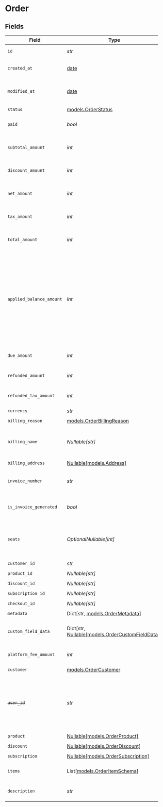 # Order


## Fields

| Field                                                                                                                                                                                                   | Type                                                                                                                                                                                                    | Required                                                                                                                                                                                                | Description                                                                                                                                                                                             | Example                                                                                                                                                                                                 |
| ------------------------------------------------------------------------------------------------------------------------------------------------------------------------------------------------------- | ------------------------------------------------------------------------------------------------------------------------------------------------------------------------------------------------------- | ------------------------------------------------------------------------------------------------------------------------------------------------------------------------------------------------------- | ------------------------------------------------------------------------------------------------------------------------------------------------------------------------------------------------------- | ------------------------------------------------------------------------------------------------------------------------------------------------------------------------------------------------------- |
| `id`                                                                                                                                                                                                    | *str*                                                                                                                                                                                                   | :heavy_check_mark:                                                                                                                                                                                      | The ID of the object.                                                                                                                                                                                   |                                                                                                                                                                                                         |
| `created_at`                                                                                                                                                                                            | [date](https://docs.python.org/3/library/datetime.html#date-objects)                                                                                                                                    | :heavy_check_mark:                                                                                                                                                                                      | Creation timestamp of the object.                                                                                                                                                                       |                                                                                                                                                                                                         |
| `modified_at`                                                                                                                                                                                           | [date](https://docs.python.org/3/library/datetime.html#date-objects)                                                                                                                                    | :heavy_check_mark:                                                                                                                                                                                      | Last modification timestamp of the object.                                                                                                                                                              |                                                                                                                                                                                                         |
| `status`                                                                                                                                                                                                | [models.OrderStatus](../models/orderstatus.md)                                                                                                                                                          | :heavy_check_mark:                                                                                                                                                                                      | N/A                                                                                                                                                                                                     |                                                                                                                                                                                                         |
| `paid`                                                                                                                                                                                                  | *bool*                                                                                                                                                                                                  | :heavy_check_mark:                                                                                                                                                                                      | Whether the order has been paid for.                                                                                                                                                                    | true                                                                                                                                                                                                    |
| `subtotal_amount`                                                                                                                                                                                       | *int*                                                                                                                                                                                                   | :heavy_check_mark:                                                                                                                                                                                      | Amount in cents, before discounts and taxes.                                                                                                                                                            | 10000                                                                                                                                                                                                   |
| `discount_amount`                                                                                                                                                                                       | *int*                                                                                                                                                                                                   | :heavy_check_mark:                                                                                                                                                                                      | Discount amount in cents.                                                                                                                                                                               | 1000                                                                                                                                                                                                    |
| `net_amount`                                                                                                                                                                                            | *int*                                                                                                                                                                                                   | :heavy_check_mark:                                                                                                                                                                                      | Amount in cents, after discounts but before taxes.                                                                                                                                                      | 9000                                                                                                                                                                                                    |
| `tax_amount`                                                                                                                                                                                            | *int*                                                                                                                                                                                                   | :heavy_check_mark:                                                                                                                                                                                      | Sales tax amount in cents.                                                                                                                                                                              | 720                                                                                                                                                                                                     |
| `total_amount`                                                                                                                                                                                          | *int*                                                                                                                                                                                                   | :heavy_check_mark:                                                                                                                                                                                      | Amount in cents, after discounts and taxes.                                                                                                                                                             | 9720                                                                                                                                                                                                    |
| `applied_balance_amount`                                                                                                                                                                                | *int*                                                                                                                                                                                                   | :heavy_check_mark:                                                                                                                                                                                      | Customer's balance amount applied to this invoice. Can increase the total amount paid, if the customer has a negative balance,  or decrease it, if the customer has a positive balance.Amount in cents. | 0                                                                                                                                                                                                       |
| `due_amount`                                                                                                                                                                                            | *int*                                                                                                                                                                                                   | :heavy_check_mark:                                                                                                                                                                                      | Amount in cents that is due for this order.                                                                                                                                                             | 0                                                                                                                                                                                                       |
| `refunded_amount`                                                                                                                                                                                       | *int*                                                                                                                                                                                                   | :heavy_check_mark:                                                                                                                                                                                      | Amount refunded in cents.                                                                                                                                                                               | 0                                                                                                                                                                                                       |
| `refunded_tax_amount`                                                                                                                                                                                   | *int*                                                                                                                                                                                                   | :heavy_check_mark:                                                                                                                                                                                      | Sales tax refunded in cents.                                                                                                                                                                            | 0                                                                                                                                                                                                       |
| `currency`                                                                                                                                                                                              | *str*                                                                                                                                                                                                   | :heavy_check_mark:                                                                                                                                                                                      | N/A                                                                                                                                                                                                     | usd                                                                                                                                                                                                     |
| `billing_reason`                                                                                                                                                                                        | [models.OrderBillingReason](../models/orderbillingreason.md)                                                                                                                                            | :heavy_check_mark:                                                                                                                                                                                      | N/A                                                                                                                                                                                                     |                                                                                                                                                                                                         |
| `billing_name`                                                                                                                                                                                          | *Nullable[str]*                                                                                                                                                                                         | :heavy_check_mark:                                                                                                                                                                                      | The name of the customer that should appear on the invoice.                                                                                                                                             |                                                                                                                                                                                                         |
| `billing_address`                                                                                                                                                                                       | [Nullable[models.Address]](../models/address.md)                                                                                                                                                        | :heavy_check_mark:                                                                                                                                                                                      | N/A                                                                                                                                                                                                     |                                                                                                                                                                                                         |
| `invoice_number`                                                                                                                                                                                        | *str*                                                                                                                                                                                                   | :heavy_check_mark:                                                                                                                                                                                      | The invoice number associated with this order.                                                                                                                                                          |                                                                                                                                                                                                         |
| `is_invoice_generated`                                                                                                                                                                                  | *bool*                                                                                                                                                                                                  | :heavy_check_mark:                                                                                                                                                                                      | Whether an invoice has been generated for this order.                                                                                                                                                   |                                                                                                                                                                                                         |
| `seats`                                                                                                                                                                                                 | *OptionalNullable[int]*                                                                                                                                                                                 | :heavy_minus_sign:                                                                                                                                                                                      | Number of seats purchased (for seat-based one-time orders).                                                                                                                                             |                                                                                                                                                                                                         |
| `customer_id`                                                                                                                                                                                           | *str*                                                                                                                                                                                                   | :heavy_check_mark:                                                                                                                                                                                      | N/A                                                                                                                                                                                                     |                                                                                                                                                                                                         |
| `product_id`                                                                                                                                                                                            | *Nullable[str]*                                                                                                                                                                                         | :heavy_check_mark:                                                                                                                                                                                      | N/A                                                                                                                                                                                                     |                                                                                                                                                                                                         |
| `discount_id`                                                                                                                                                                                           | *Nullable[str]*                                                                                                                                                                                         | :heavy_check_mark:                                                                                                                                                                                      | N/A                                                                                                                                                                                                     |                                                                                                                                                                                                         |
| `subscription_id`                                                                                                                                                                                       | *Nullable[str]*                                                                                                                                                                                         | :heavy_check_mark:                                                                                                                                                                                      | N/A                                                                                                                                                                                                     |                                                                                                                                                                                                         |
| `checkout_id`                                                                                                                                                                                           | *Nullable[str]*                                                                                                                                                                                         | :heavy_check_mark:                                                                                                                                                                                      | N/A                                                                                                                                                                                                     |                                                                                                                                                                                                         |
| `metadata`                                                                                                                                                                                              | Dict[str, [models.OrderMetadata](../models/ordermetadata.md)]                                                                                                                                           | :heavy_check_mark:                                                                                                                                                                                      | N/A                                                                                                                                                                                                     |                                                                                                                                                                                                         |
| `custom_field_data`                                                                                                                                                                                     | Dict[str, [Nullable[models.OrderCustomFieldData]](../models/ordercustomfielddata.md)]                                                                                                                   | :heavy_minus_sign:                                                                                                                                                                                      | Key-value object storing custom field values.                                                                                                                                                           |                                                                                                                                                                                                         |
| `platform_fee_amount`                                                                                                                                                                                   | *int*                                                                                                                                                                                                   | :heavy_check_mark:                                                                                                                                                                                      | Platform fee amount in cents.                                                                                                                                                                           | 500                                                                                                                                                                                                     |
| `customer`                                                                                                                                                                                              | [models.OrderCustomer](../models/ordercustomer.md)                                                                                                                                                      | :heavy_check_mark:                                                                                                                                                                                      | N/A                                                                                                                                                                                                     |                                                                                                                                                                                                         |
| ~~`user_id`~~                                                                                                                                                                                           | *str*                                                                                                                                                                                                   | :heavy_check_mark:                                                                                                                                                                                      | : warning: ** DEPRECATED **: This will be removed in a future release, please migrate away from it as soon as possible.                                                                                 |                                                                                                                                                                                                         |
| `product`                                                                                                                                                                                               | [Nullable[models.OrderProduct]](../models/orderproduct.md)                                                                                                                                              | :heavy_check_mark:                                                                                                                                                                                      | N/A                                                                                                                                                                                                     |                                                                                                                                                                                                         |
| `discount`                                                                                                                                                                                              | [Nullable[models.OrderDiscount]](../models/orderdiscount.md)                                                                                                                                            | :heavy_check_mark:                                                                                                                                                                                      | N/A                                                                                                                                                                                                     |                                                                                                                                                                                                         |
| `subscription`                                                                                                                                                                                          | [Nullable[models.OrderSubscription]](../models/ordersubscription.md)                                                                                                                                    | :heavy_check_mark:                                                                                                                                                                                      | N/A                                                                                                                                                                                                     |                                                                                                                                                                                                         |
| `items`                                                                                                                                                                                                 | List[[models.OrderItemSchema](../models/orderitemschema.md)]                                                                                                                                            | :heavy_check_mark:                                                                                                                                                                                      | Line items composing the order.                                                                                                                                                                         |                                                                                                                                                                                                         |
| `description`                                                                                                                                                                                           | *str*                                                                                                                                                                                                   | :heavy_check_mark:                                                                                                                                                                                      | A summary description of the order.                                                                                                                                                                     | Pro Plan                                                                                                                                                                                                |
